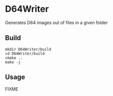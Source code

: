 # D64Writer
Generates D64 images out of files in a given folder

## Build

```
mkdir D64Writer/build
cd D64Writer/build
cmake ..
make -j
```

## Usage
FIXME